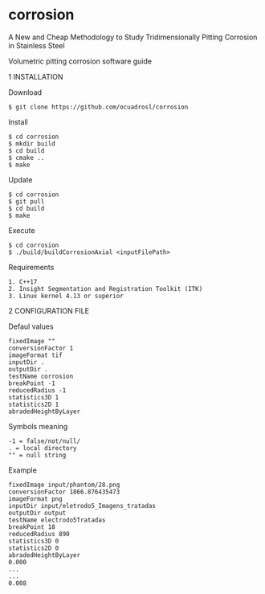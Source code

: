 # corrosion
A New and Cheap Methodology to Study Tridimensionally Pitting Corrosion in Stainless Steel

Volumetric pitting corrosion software guide


1 INSTALLATION

Download

```
$ git clone https://github.com/ocuadrosl/corrosion
```


Install
```
$ cd corrosion
$ mkdir build
$ cd build
$ cmake ..
$ make
```


Update

```
$ cd corrosion
$ git pull
$ cd build
$ make
```


Execute

```
$ cd corrosion
$ ./build/buildCorrosionAxial <inputFilePath>
```


Requirements

```
1. C++17
2. Insight Segmentation and Registration Toolkit (ITK) 
3. Linux kernel 4.13 or superior

```

2 CONFIGURATION FILE

Defaul values



```
fixedImage ""
conversionFactor 1
imageFormat tif
inputDir .
outputDir .
testName corrosion
breakPoint -1
reducedRadius -1
statistics3D 1
statistics2D 1
abradedHeightByLayer
```
Symbols meaning
```
-1 = false/not/null/
. = local directory
"" = null string
```

Example 
```
fixedImage input/phantom/28.png
conversionFactor 1866.876435473
imageFormat png
inputDir input/eletrodo5_Imagens_tratadas
outputDir output
testName electrodo5Tratadas
breakPoint 18
reducedRadius 890
statistics3D 0
statistics2D 0
abradedHeightByLayer
0.000
...
...
0.008
```




